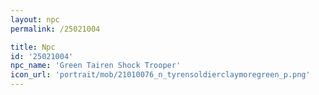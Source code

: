 ```yaml
---
layout: npc
permalink: /25021004

title: Npc
id: '25021004'
npc_name: 'Green Tairen Shock Trooper'
icon_url: 'portrait/mob/21010076_n_tyrensoldierclaymoregreen_p.png'
---
```

